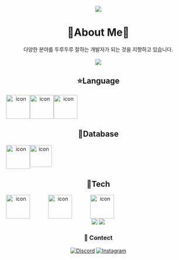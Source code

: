 <div align="center">
<img src="https://capsule-render.vercel.app/api?&type=waving&color=timeAuto&height=180&section=header&text=Jaesung's%20Hub&fontSize=50&animation=fadeIn&fontAlignY=45" />
 

 # 🐳About Me🐳
다양한 분야를 두루두루 잘하는 개발자가 되는 것을 지향하고 있습니다. </br> </br>
 <a href="https://y3sung.notion.site/599529b9f0154e82ba9aee1c6a836e28"> <img src="https://img.shields.io/badge/Notion-000000?style=for-the-badge&logo=Notion&logoColor=white"/> </a>
 
 
 ## ⭐️Language
 <div style="display: flex; align-items: flex-start;"><img src="https://techstack-generator.vercel.app/python-icon.svg" alt="icon" width="65" height="65" /><img src="https://techstack-generator.vercel.app/java-icon.svg" alt="icon" width="65" height="65" /><img src="https://techstack-generator.vercel.app/js-icon.svg" alt="icon" width="65" height="65" /></div>
 
 ## 🌭Database
 <div style="display: flex;"><img alt= "icon" wide="65" height="65" src ="https://techstack-generator.vercel.app/mysql-icon.svg">
<img alt= "icon" wide="60" height="60" src ="https://upload.wikimedia.org/wikipedia/commons/thumb/f/f9/Antu_mongodb.svg/512px-Antu_mongodb.svg.png?20160706123547"></div>



## 🤖Tech
<div style="display: flex;"><img src="https://techstack-generator.vercel.app/docker-icon.svg" alt="icon" width="65" style="width: 65px; height: 65px; margin-right: 50px; margin-bottom: 0px;" /><img src="https://techstack-generator.vercel.app/aws-icon.svg" alt="icon" width="65" style="width: 65px; height: 65px; margin-right: 50px; margin-bottom: 0px;" /><img src="https://techstack-generator.vercel.app/restapi-icon.svg" alt="icon" width="65" style="width: 65px; height: 65px; margin-right: 50px; margin-bottom: 0px;" /></div>
 <img src="https://img.shields.io/badge/spring-%236DB33F.svg?style=for-the-badge&logo=spring&logoColor=white">
 <img src="https://img.shields.io/badge/FastAPI-005571?style=for-the-badge&logo=fastapi">
 
 ### 📱 Contect
[![Discord](https://img.shields.io/badge/Discord-%237289DA.svg?style=for-the-badge&logo=discord&logoColor=white)](https://discord.gg/정재성#2076)
[![Instagram](https://img.shields.io/badge/Instagram-e4405f?style=for-the-badge&logo=instagram&logoColor=white)](https://www.instagram.com/so_sorry1424/)

</div>





